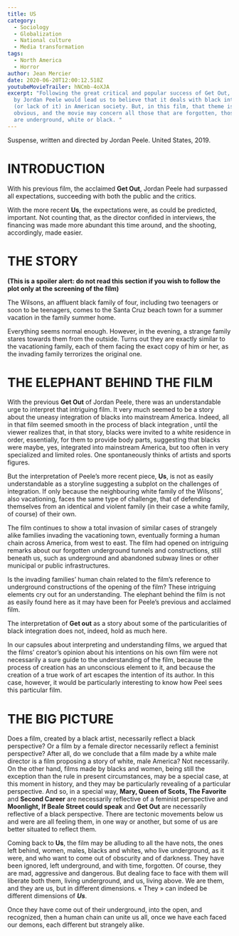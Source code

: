 ```yaml
---
title: US
category:
  - Sociology
  - Globalization
  - National culture
  - Media transformation
tags:
  - North America
  - Horror
author: Jean Mercier
date: 2020-06-20T12:00:12.518Z
youtubeMovieTrailer: hNCmb-4oXJA
excerpt: "Following the great critical and popular success of Get Out, any film
  by Jordan Peele would lead us to believe that it deals with black integration
  (or lack of it) in American society. But, in this film, that theme is less
  obvious, and the movie may concern all those that are forgotten, those that
  are underground, white or black. "
---
```

Suspense, written and directed by Jordan Peele. United States, 2019.

# INTRODUCTION

With his previous film, the acclaimed **Get Out**, Jordan Peele had surpassed all expectations, succeeding with both the public and the critics.

With the more recent **Us**, the expectations were, as could be predicted, important. Not counting that, as the director confided in interviews, the financing was made more abundant this time around, and the shooting, accordingly, made easier.

# THE STORY

**(This is a spoiler alert: do not read this section if you wish to follow the plot only at the screening of the film)**

The Wilsons, an affluent black family of four, including two teenagers or soon to be teenagers, comes to the Santa Cruz beach town for a summer vacation in the family summer home.

Everything seems normal enough. However, in the evening, a strange family stares towards them from the outside. Turns out they are exactly similar to the vacationing family, each of them facing the exact copy of him or her, as the invading family terrorizes the original one.

# THE ELEPHANT BEHIND THE FILM

With the previous **Get Out** of Jordan Peele, there was an understandable urge to interpret that intriguing film. It very much seemed to be a story about the uneasy integration of blacks into mainstream America. Indeed, all in that film seemed smooth in the process of black integration , until the viewer realizes that, in that story, blacks were invited to a white residence in order, essentially, for them to provide body parts, suggesting that blacks were maybe, yes, integrated into mainstream America, but too often in very specialized and limited roles. One spontaneously thinks of artists and sports figures.

But the interpretation of Peele’s more recent piece, **Us**, is not as easily understandable as a storyline suggesting a subplot on the challenges of integration. If only because the neighbouring white family of the Wilsons’, also vacationing, faces the same type of challenge, that of defending themselves from an identical and violent family (in their case a white family, of course) of their own.

The film continues to show a total invasion of similar cases of strangely alike families invading the vacationing town, eventually forming a human chain across America, from west to east. The film had opened on intriguing remarks about our forgotten underground tunnels and constructions, still beneath us, such as underground and abandoned subway lines or other municipal or public infrastructures.

Is the invading families’ human chain related to the film’s reference to underground constructions of the opening of the film? These intriguing elements cry out for an understanding. The elephant behind the film is not as easily found here as it may have been for Peele’s previous and acclaimed film.

The interpretation of **Get out** as a story about some of the particularities of black integration does not, indeed, hold as much here.

In our capsules about interpreting and understanding films, we argued that the films’ creator’s opinion about his intentions on his own film were not necessarily a sure guide to the understanding of the film, because the process of creation has an unconscious element to it, and because the creation of a true work of art escapes the intention of its author. In this case, however, it would be particularly interesting to know how Peel sees this particular film.

# THE BIG PICTURE

Does a film, created by a black artist, necessarily reflect a black perspective? Or a film by a female director necessarily reflect a feminist perspective? After all, do we conclude that a film made by a white male director is a film proposing a story of white, male America? Not necessarily. On the other hand, films made by blacks and women, being still the exception than the rule in present circumstances, may be a special case, at this moment in history, and they may be particularly revealing of a particular perspective. And so, in a special way, **Mary, Queen of Scots, The Favorite** and **Second Career** are necessarily reflective of a feminist perspective and **Moonlight, If Beale Street could speak** and **Get Out** are necessarily reflective of a black perspective. There are tectonic movements below us and were are all feeling them, in one way or another, but some of us are better situated to reflect them.

Coming back to **Us**, the film may be alluding to all the have nots, the ones left behind, women, males, blacks and whites, who live underground, as it were, and who want to come out of obscurity and of darkness. They have been ignored, left underground, and with time, forgotten. Of course, they are mad, aggressive and dangerous. But dealing face to face with them will liberate both them, living underground, and us, living above. We are them, and they are us, but in different dimensions. « They » can indeed be different dimensions of ***Us***.

Once they have come out of their underground, into the open, and recognized, then a human chain can unite us all, once we have each faced our demons, each different but strangely alike.